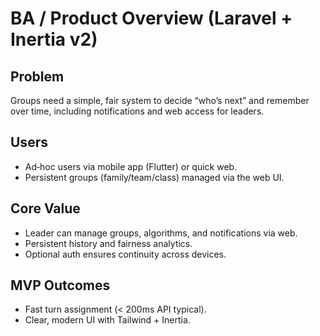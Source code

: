 # BA / Product Overview (Laravel + Inertia v2)

## Problem
Groups need a simple, fair system to decide “who’s next” and remember over time, including notifications and web access for leaders.

## Users
- Ad‑hoc users via mobile app (Flutter) or quick web.
- Persistent groups (family/team/class) managed via the web UI.

## Core Value
- Leader can manage groups, algorithms, and notifications via web.
- Persistent history and fairness analytics.
- Optional auth ensures continuity across devices.

## MVP Outcomes
- Fast turn assignment (< 200ms API typical).
- Clear, modern UI with Tailwind + Inertia.
